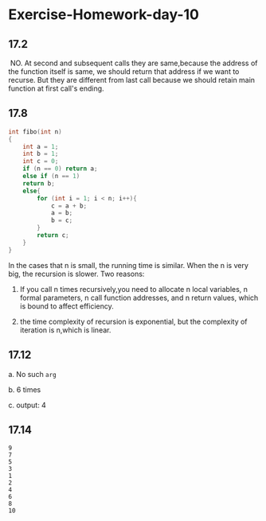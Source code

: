 # Exercise-Homework-day-10

##  17.2 

​	NO. At second and subsequent calls they are same,because the address of the function itself is same, we should return that address if we want to recurse. But they are different from last call because we should retain main function at first call's ending.

##  17.8 

```c
int fibo(int n)
{
	int a = 1;
	int b = 1;
	int c = 0;
	if (n == 0) return a;
	else if (n == 1)
	return b;
	else{
		for (int i = 1; i < n; i++){
			c = a + b;
			a = b;
			b = c;
		}
		return c;
	}
}
```

In the cases that n is small, the running time is similar. When the n is very big, the recursion is
slower.
Two reasons:

1. If you call n times recursively,you need to allocate n local variables, n formal parameters, n call function addresses, and n return values, which is bound to affect efficiency.

2. the time complexity of recursion is exponential, but the complexity of iteration is n,which is linear.

##  17.12 

a. No such ```arg```

b. 6 times

c. output: 4

##  17.14

```
9
7
5
3
1
2
4
6
8
10
```

